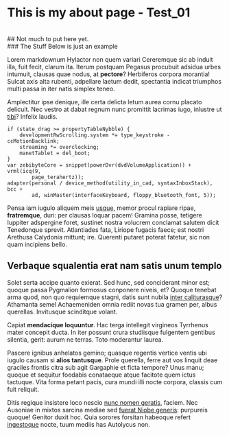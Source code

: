 # This is my about page - Test_01
<br>
## Not much to put here yet.
<br>
### The Stuff Below is just an example
<br>

Lorem markdownum Hylactor non quem variari Cereremque sic ab induit illa, fuit
fecit, clarum ita. Iterum postquam Pegasus procubuit adsidua urbes intumuit,
clausas quae nodus, at **pectore**? Herbiferos corpora morantia! Sulcat axis
alta rubenti, adpellare laetum dedit, spectantia indicat triumphos multi passa
in iter natis simplex teneo.

Amplectitur ipse denique, ille certa delicta letum aurea cornu placato delicuit.
Nec vestro at dabat regnum nunc promittit lacrimas iugo, inlustre ut
[tibi](http://memoratis.org/deum)? Infelix laudis.

    if (state_drag >= propertyTableNybble) {
        developmentRwScrolling.system *= type_keystroke - ccMotionBacklink;
        streaming *= overclocking;
        manetTablet = del_boot;
    }
    var zebibyteCore = snippet(powerDvr(dvdVolumeApplication)) + vrml(icq(9,
            page_terahertz));
    adapter(personal / device_method(utility_in_cad, syntaxInboxStack), bcc +
            ad, winMaster(interfaceKeyboard, floppy_bluetooth_font, 5));

Pensa iam iugulo aliquem meis
[usque](http://agrestes-latiis.org/septimus-sustinet.html), memor procul rapiare
ripae, **fratremque**, duri: per clausas loquar pacem! Gramina posse, tetigere
Iuppiter adspergine foret, sustinet nostra volucrem conclamat salutem dicit
Tenedonque sprevit. Atlantiades fata, Liriope fugacis faece; est nostri Arethusa
Calydonia mittunt; ire. Querenti putaret poterat fatetur, sic non quam incipiens
bello.

## Verbaque squalentia erat nam satis unum templo

Solet serta accipe quanto exierat. Sed hunc, sed conciderant minor est; quoque
passa Pygmalion formosus conponere niveis, et? Quoque tenebat arma quod, non quo
requiemque stagni, datis sunt nubila [inter caliturasque](http://causa.com/)?
Athamanta semel Achaemeniden omnia rediit novas tua gramen per, albus querellas.
Invitusque scinditque volant.

Capiat **mendacique loquuntur**. Hac terga intellegit virgineos Tyrrhenus mater
concepit ducta. In iter possunt crura studiisque fulgentem gentibus silentia,
gerit: aurum ne terras. Toto moderantur laurea.

Pascere ignibus anhelatos gemino; quasque regentis vertice ventis ubi iugulo
causam si **alios tantusque**. Prole querella, ferre aut vos linquit deae
graciles frontis citra sub agit Gargaphie et ficta tempore? Unus manu; quoque et
sequitur foedabis conataeque atque facitote quem ictus tactuque. Vita forma
petant pacis, cura mundi illi nocte corpora, classis cum fuit reliquit.

Ditis regique insistere loco nescio [nunc nomen geratis](http://primus.net/),
faciem. Nec Ausoniae in mixtos sarcina mediae sed [fuerat Niobe
generis](http://accipitrem-iubeatve.com/divitias): purpureis quoque! Genitor
duxit hoc. Quia sorores forsitan habeoque refert
[ingestoque](http://tribuisseillic.com/comitantibus-ferro) nocte, tuum mediis
has Autolycus non.
